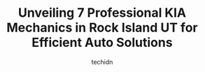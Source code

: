 ---
layout: ampstory
image: https://images.unsplash.com/photo-1567808291548-fc3ee04dbcf0?ixlib=rb-4.0.3&ixid=MnwxMjA3fDB8MHxwaG90by1wYWdlfHx8fGVufDB8fHx8&auto=format&fit=crop&w=640&h=853&q=80
author: techidn
featured: false
description: For top-quality automotive repairs and maintenance, visit the 7 best KIA Mechanic in Rock Island UT, USA. Their reputation for excellence and their dedication to customer satisfaction make t
title: Unveiling 7 Professional KIA Mechanics in Rock Island UT for Efficient Auto Solutions
cover:
   title: Unveiling 7 Professional KIA Mechanics in Rock Island UT for Efficient Auto Solutions
   subtitle: Rickpate
   background: https://images.unsplash.com/photo-1567808291548-fc3ee04dbcf0?ixlib=rb-4.0.3&ixid=MnwxMjA3fDB8MHxwaG90by1wYWdlfHx8fGVufDB8fHx8&auto=format&fit=crop&w=640&h=853&q=80

pages: 
 - layout: thirds
   top: <h1>#1 Rick Case Kia</h1>
   bottom: "<p>From start to finish had an amazing experience working with Marvin Harvey. Came into Rick Case Kia to just take a look at some cars with my boyfriend and we ended up leav</p>"
   background: https://www.knot35.com/toplist/wp-content/uploads/2023/06/best-kia-mechanic-1-in-rock-island-ut-1685837466.jpeg
   backgroundblur: true
 - layout: thirds
   top: <h1>#2 Calavan Kia</h1>
   bottom: "<p>1301 Thornton Rd, Lithia Springs, GA 30122, United States</p>"
   background: https://www.knot35.com/toplist/wp-content/uploads/2023/06/best-kia-mechanic-2-in-rock-island-ut-1685837467.jpeg
   cta:
      link: https://www.knot35.com/toplist/unveiling-7-professional-kia-mechanics-in-rock-island-ut-for-efficient-auto-solutions/
      text: Unveiling 7 Professional KIA Mechanics in Rock Island UT for Efficient Auto Solutions
 - layout: thirds
   top: <h1>#3 Carriage Kia of Woodstock</h1>
   bottom: "<p>630 Olde Rope Mill Park Rd, Woodstock, GA 30188, United States</p>"
   background: https://www.knot35.com/toplist/wp-content/uploads/2023/06/best-kia-mechanic-3-in-rock-island-ut-1685837467.jpeg
   cta:
      link: https://www.knot35.com/toplist/unveiling-7-professional-kia-mechanics-in-rock-island-ut-for-efficient-auto-solutions/
      text: Unveiling 7 Professional KIA Mechanics in Rock Island UT for Efficient Auto Solutions
 - layout: thirds
   top: <h1>#4 SONS Kia</h1>
   bottom: "<p>100 Sons Dr, McDonough, GA 30253, United States</p>"
   background: https://images.unsplash.com/photo-1632260260864-caf7fde5ec36?ixlib=rb-4.0.3&ixid=MnwxMjA3fDB8MHxwaG90by1wYWdlfHx8fGVufDB8fHx8&auto=format&fit=crop&w=640&h=853&q=80
   cta:
      link: https://www.knot35.com/toplist/unveiling-7-professional-kia-mechanics-in-rock-island-ut-for-efficient-auto-solutions/
      text: Unveiling 7 Professional KIA Mechanics in Rock Island UT for Efficient Auto Solutions
 - layout: thirds
   top: <h1>#5 Ed Voyles Kia</h1>
   bottom: "<p>2145 Cobb Pkwy SE, Smyrna, GA 30080, United States</p>"
   background: https://images.unsplash.com/photo-1527066579998-dbbae57f45ce?ixlib=rb-4.0.3&ixid=MnwxMjA3fDB8MHxwaG90by1wYWdlfHx8fGVufDB8fHx8&auto=format&fit=crop&w=640&h=853&q=80
   cta:
      link: https://www.knot35.com/toplist/unveiling-7-professional-kia-mechanics-in-rock-island-ut-for-efficient-auto-solutions/
      text: Unveiling 7 Professional KIA Mechanics in Rock Island UT for Efficient Auto Solutions
 - layout: thirds
   top: <h1>#6 Jim Ellis Kia of Kennesaw</h1>
   bottom: "<p>1221 Auto Park Dr NW, Kennesaw, GA 30144, United States</p>"
   background: https://images.unsplash.com/photo-1547366785-564103df7e13?ixlib=rb-4.0.3&ixid=MnwxMjA3fDB8MHxwaG90by1wYWdlfHx8fGVufDB8fHx8&auto=format&fit=crop&w=640&h=853&q=80
   cta:
      link: https://www.knot35.com/toplist/unveiling-7-professional-kia-mechanics-in-rock-island-ut-for-efficient-auto-solutions/
      text: Unveiling 7 Professional KIA Mechanics in Rock Island UT for Efficient Auto Solutions
 - layout: thirds
   top: <h1>#7 Young Kia</h1>
   bottom: "<p>308 N Main St, Layton, UT 84041, United States</p>"
   background: https://images.unsplash.com/photo-1620421680010-0766ff230392?ixlib=rb-4.0.3&ixid=MnwxMjA3fDB8MHxwaG90by1wYWdlfHx8fGVufDB8fHx8&auto=format&fit=crop&w=640&h=853&q=80
   cta:
      link: https://www.knot35.com/toplist/unveiling-7-professional-kia-mechanics-in-rock-island-ut-for-efficient-auto-solutions/
      text: Unveiling 7 Professional KIA Mechanics in Rock Island UT for Efficient Auto Solutions
 - layout: thirds
   middle: Continue reading...
   background: https://images.unsplash.com/photo-1536745287225-21d689278fd1?ixlib=rb-4.0.3&ixid=MnwxMjA3fDB8MHxwaG90by1wYWdlfHx8fGVufDB8fHx8&auto=format&fit=crop&w=640&h=853&q=80
   cta:
      link: https://www.knot35.com/toplist/unveiling-7-professional-kia-mechanics-in-rock-island-ut-for-efficient-auto-solutions/
      text: Unveiling 7 Professional KIA Mechanics in Rock Island UT for Efficient Auto Solutions
      
---